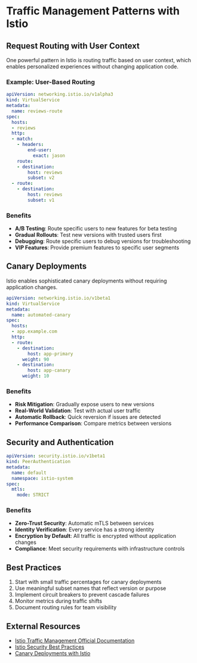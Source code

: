 # Traffic Management Patterns with Istio

## Request Routing with User Context
One powerful pattern in Istio is routing traffic based on user context, which enables personalized experiences without changing application code.

### Example: User-Based Routing
```yaml
apiVersion: networking.istio.io/v1alpha3
kind: VirtualService
metadata:
  name: reviews-route
spec:
  hosts:
  - reviews
  http:
  - match:
    - headers:
        end-user:
          exact: jason
    route:
    - destination:
        host: reviews
        subset: v2
  - route:
    - destination:
        host: reviews
        subset: v1
```

### Benefits
- **A/B Testing**: Route specific users to new features for beta testing
- **Gradual Rollouts**: Test new versions with trusted users first
- **Debugging**: Route specific users to debug versions for troubleshooting
- **VIP Features**: Provide premium features to specific user segments

## Canary Deployments
Istio enables sophisticated canary deployments without requiring application changes.

```yaml
apiVersion: networking.istio.io/v1beta1
kind: VirtualService
metadata:
  name: automated-canary
spec:
  hosts:
  - app.example.com
  http:
  - route:
    - destination:
        host: app-primary
      weight: 90
    - destination:
        host: app-canary
      weight: 10
```

### Benefits
- **Risk Mitigation**: Gradually expose users to new versions
- **Real-World Validation**: Test with actual user traffic
- **Automatic Rollback**: Quick reversion if issues are detected
- **Performance Comparison**: Compare metrics between versions

## Security and Authentication

```yaml
apiVersion: security.istio.io/v1beta1
kind: PeerAuthentication
metadata:
  name: default
  namespace: istio-system
spec:
  mtls:
    mode: STRICT
```

### Benefits
- **Zero-Trust Security**: Automatic mTLS between services
- **Identity Verification**: Every service has a strong identity
- **Encryption by Default**: All traffic is encrypted without application changes
- **Compliance**: Meet security requirements with infrastructure controls

## Best Practices
1. Start with small traffic percentages for canary deployments
2. Use meaningful subset names that reflect version or purpose
3. Implement circuit breakers to prevent cascade failures
4. Monitor metrics during traffic shifts
5. Document routing rules for team visibility

## External Resources
- [Istio Traffic Management Official Documentation](https://istio.io/latest/docs/concepts/traffic-management/)
- [Istio Security Best Practices](https://istio.io/latest/docs/ops/best-practices/security/)
- [Canary Deployments with Istio](https://istio.io/latest/blog/2017/0.1-canary/)